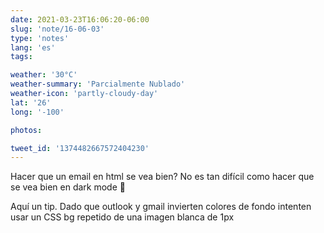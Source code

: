 ```yaml
---
date: 2021-03-23T16:06:20-06:00
slug: 'note/16-06-03'
type: 'notes'
lang: 'es'
tags:

weather: '30°C'
weather-summary: 'Parcialmente Nublado'
weather-icon: 'partly-cloudy-day'
lat: '26'
long: '-100'

photos:

tweet_id: '1374482667572404230'
---
```

Hacer que un email en html se vea bien? No es tan difícil como hacer que se vea bien en dark mode 🤢

Aquí un tip. Dado que outlook y gmail invierten colores de fondo intenten usar un CSS bg repetido de una imagen blanca de 1px